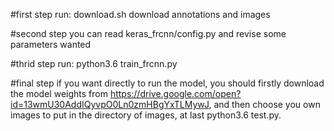 #first step
run: download.sh
download annotations and images

#second step
you can read keras_frcnn/config.py and revise some parameters wanted

#thrid step
run: python3.6 train_frcnn.py

#final step
if you want directly to run the model, you should firstly download the model weights from
https://drive.google.com/open?id=13wmU30AddIQyvpO0Ln0zmHBgYxTLMywJ,
and then choose you own images to put in the directory of images, at last python3.6 test.py.
